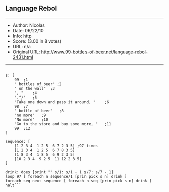 
## Language Rebol ##
---
- Author: Nicolas
- Date: 06/22/10
- Info: http
- Score:  (3.00 in 8 votes)
- URL: n/a
- Original URL: http://www.99-bottles-of-beer.net/language-rebol-2431.html
---

```REBOL []

s: [
	99 	;1
	" bottles of beer" ;2
	" on the wall"	;3
	", " 	;4
	".^/"	;5
	"Take one down and pass it around, "	;6
	98	;7
	" bottle of beer"	;8
	"no more"	;9
	"No more"	;10
	"Go to the store and buy some more, "	;11
	99	;12
]

sequence: [
	[1 2 3 4  1 2 5  6 7 2 3 5]	;97 times
	[1 2 3 4  1 2 5  6 7 8 3 5]
	[1 8 3 4  1 8 5  6 9 2 3 5]
	[10 2 3 4  9 2 5  11 12 2 3 5]
]

drink: does [print "" s/1: s/1 - 1 s/7: s/7 - 1]
loop 97 [ foreach n sequence/1 [prin pick s n] drink ]	
foreach seq next sequence [	foreach n seq [prin pick s n] drink ]		
halt```
